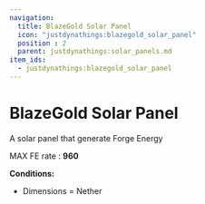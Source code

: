 ```yaml
---
navigation:
  title: BlazeGold Solar Panel
  icon: "justdynathings:blazegold_solar_panel"
  position : 2
  parent: justdynathings:solar_panels.md
item_ids:
  - justdynathings:blazegold_solar_panel
---
```


# BlazeGold  Solar Panel

A solar panel that generate Forge Energy

MAX FE rate : **960**

**Conditions:**
- Dimensions = Nether

<BlockImage id="justdynathings:blazegold_solar_panel" scale="4.0"/>

<Recipe id="justdynathings:blazegold_solar_panel" />